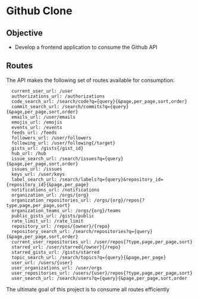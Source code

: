 # Github Clone

## Objective

- Develop a frontend application to consume the Github API

## Routes

The API makes the following set of routes available for consumption:

```
  current_user_url: /user
  authorizations_url: /authorizations
  code_search_url: /search/code?q={query}{&page,per_page,sort,order}
  commit_search_url: /search/commits?q={query}{&page,per_page,sort,order}
  emails_url: /user/emails
  emojis_url: /emojis
  events_url: /events
  feeds_url: /feeds
  followers_url: /user/followers
  following_url: /user/following{/target}
  gists_url: /gists{/gist_id}
  hub_url: /hub
  issue_search_url: /search/issues?q={query}{&page,per_page,sort,order}
  issues_url: /issues
  keys_url: /user/keys
  label_search_url: /search/labels?q={query}&repository_id={repository_id}{&page,per_page}
  notifications_url: /notifications
  organization_url: /orgs/{org}
  organization_repositories_url: /orgs/{org}/repos{?type,page,per_page,sort}
  organization_teams_url: /orgs/{org}/teams
  public_gists_url: /gists/public
  rate_limit_url: /rate_limit
  repository_url: /repos/{owner}/{repo}
  repository_search_url: /search/repositories?q={query}{&page,per_page,sort,order}
  current_user_repositories_url: /user/repos{?type,page,per_page,sort}
  starred_url: /user/starred{/owner}{/repo}
  starred_gists_url: /gists/starred
  topic_search_url: /search/topics?q={query}{&page,per_page}
  user_url: /users/{user}
  user_organizations_url: /user/orgs
  user_repositories_url: /users/{user}/repos{?type,page,per_page,sort}
  user_search_url: /search/users?q={query}{&page,per_page,sort,order
```

The ultimate goal of this project is to consume all routes efficiently
